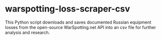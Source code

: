# warspotting-loss-scraper-csv
This Python script downloads and saves documented Russian equipment losses from the open-source WarSpotting.net API into an csv file for further analysis and research.
